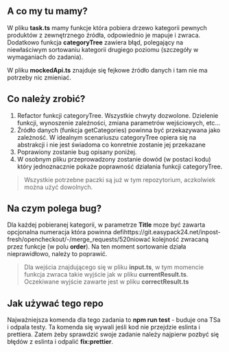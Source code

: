 
## A co my tu mamy?

W pliku **task.ts** mamy funkcje która pobiera drzewo kategorii pewnych produktów z zewnętrznego źródła, odpowiednio je mapuje i zwraca.
Dodatkowo funkcja **categoryTree** zawiera błąd, polegający na niewłaściwym sortowaniu kategorii drugiego poziomu (szczegóły w wymaganiach do zadania).

W pliku **mockedApi.ts** znajduje się fejkowe źródło danych i tam nie ma potrzeby nic zmieniać.

## Co należy zrobić?

1. Refactor funkcji categoryTree. Wszystkie chwyty dozwolone. Dzielenie funkcji, wynoszenie zależności, zmiana parametrów wejściowych, etc...
2. Źródło danych (funkcja getCategories) powinna być przekazywana jako zależność. W idealnym scenariuszu categoryTree opiera się na abstrakcji i nie jest świadoma co konretnie zostanie jej przekazane
3. Poprawiony zostanie bug opisany poniżej.
4. W osobnym pliku przeprowadzony zostanie dowód (w postaci kodu) który jednoznacznie pokaże poprawność działania funkcji categoryTree.

> Wszystkie potrzebne paczki są już w tym repozytorium, aczkolwiek można użyć dowolnych.

## Na czym polega bug?

Dla każdej pobieranej kategorii, w parametrze **Title** moze być zawarta opcjonalna numeracja która powinna defihttps://git.easypack24.net/inpost-fresh/opencheckout/-/merge_requests/520niować kolejność zwracaną przez funkcje (w polu **order**).
Na ten moment sortowanie działa nieprawidłowo, należy to poprawić.

> Dla wejścia znajdującego się w pliku **input.ts**, w tym momencie funkcja zwraca takie wyjście jak w pliku **currentResult.ts**. Oczekiwane wyjście zawarte jest w pliku **correctResult.ts**

## Jak używać tego repo

Najważniejsza komenda dla tego zadania to **npm run test** - buduje ona TSa i odpala testy. Ta komenda się wywali jeśli kod nie przejdzie eslinta i prettiera. Zatem żeby sprawdzić swoje zadanie należy najpierw pozbyć się błędów z eslinta i odpalić **fix:prettier**.
